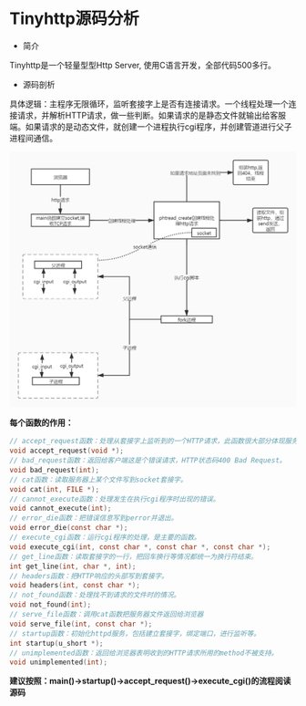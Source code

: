 # Tinyhttp源码分析

* 简介

Tinyhttp是一个轻量型型Http Server, 使用C语言开发，全部代码500多行。

* 源码剖析

具体逻辑：主程序无限循环，监听套接字上是否有连接请求。一个线程处理一个连接请求，并解析HTTP请求，做一些判断。如果请求的是静态文件就输出给客服端。如果请求的是动态文件，就创建一个进程执行cgi程序，并创建管道进行父子进程间通信。

<img src="images/TinyHttpd流程图.jpg" alt="TinyHttpd流程图" style="zoom:80%;" />

**每个函数的作用：**

```c
// accept_request函数：处理从套接字上监听到的一个HTTP请求，此函数很大部分体现服务器处理请求流程。
void accept_request(void *);
// bad_request函数：返回给客户端这是个错误请求，HTTP状态码400 Bad Request。
void bad_request(int);
// cat函数：读取服务器上某个文件写到socket套接字。
void cat(int, FILE *);
// cannot_execute函数：处理发生在执行cgi程序时出现的错误。
void cannot_execute(int);
// error_die函数：把错误信息写到perror并退出。
void error_die(const char *);
// execute_cgi函数：运行cgi程序的处理，是主要的函数。
void execute_cgi(int, const char *, const char *, const char *);
// get_line函数：读取套接字的一行，把回车换行等情况都统一为换行符结束。
int get_line(int, char *, int);
// headers函数：把HTTP响应的头部写到套接字。
void headers(int, const char *);
// not_found函数：处理找不到请求的文件时的情况。
void not_found(int);
// serve_file函数：调用cat函数把服务器文件返回给浏览器
void serve_file(int, const char *);
// startup函数：初始化httpd服务，包括建立套接字，绑定端口，进行监听等。
int startup(u_short *);
// unimplemented函数：返回给浏览器表明收到的HTTP请求所用的method不被支持。
void unimplemented(int);
```

**建议按照：main()->startup()->accept_request()->execute_cgi()的流程阅读源码**

